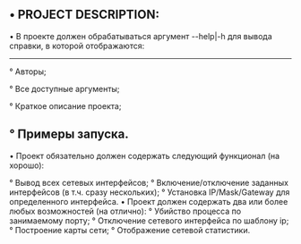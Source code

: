 •  PROJECT DESCRIPTION:  
---
• В проекте должен обрабатываться аргумент --help|-h для вывода справки, в которой отображаются:
***
  ° Авторы;
  
  ° Все доступные аргументы;  
  
  ° Краткое описание проекта;  
  
  ° Примеры запуска.  
  ---
  • Проект обязательно должен содержать следующий функционал (на хорошо): 
  
  ° Вывод всех сетевых интерфейсов; ° Включение/отключение заданных интерфейсов (в т.ч. сразу нескольких); ° Установка IP/Mask/Gateway для определенного интерфейса. • Проект должен содержать два или более любых возможностей (на отлично): ° Убийство процесса по занимаемому порту; ° Отключение сетевого интерфейса по шаблону ip; ° Построение карты сети; ° Отображение сетевой статистики.

